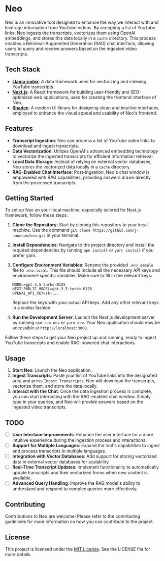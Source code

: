 # Neo

Neo is an innovative tool designed to enhance the way we interact with and leverage information from YouTube videos. By accepting a list of YouTube links, Neo ingests the transcripts, vectorizes them using OpenAI embeddings, and stores this data locally in a `cache` directory. This process enables a Retrieval-Augmented Generation (RAG) chat interface, allowing users to query and receive answers based on the ingested video transcripts.

## Tech Stack
- **[Llama-index](https://www.llamaindex.ai/)**: A data framework used for vectorizing and indexing YouTube transcripts.
- **[Next.js](https://nextjs.org/)**: A React framework for building user-friendly and SEO-optimized web applications, used for creating the frontend interface of Neo.
- **[Shadcn](https://ui.shadcn.com/)**: A modern UI library for designing clean and intuitive interfaces, employed to enhance the visual appeal and usability of Neo's frontend.

## Features

- **Transcript Ingestion**: Neo can process a list of YouTube video links to download and ingest transcripts.
- **Data Vectorization**: Utilizes OpenAI's advanced embedding technology to vectorize the ingested transcripts for efficient information retrieval.
- **Local Data Storage**: Instead of relying on external vector databases, Neo stores the vectorized data locally in a `cache` directory.
- **RAG-Enabled Chat Interface**: Post-ingestion, Neo's chat window is empowered with RAG capabilities, providing answers drawn directly from the processed transcripts.

## Getting Started

To set up Neo on your local machine, especially tailored for Next.js framework, follow these steps:

1. **Clone the Repository**: Start by cloning this repository to your local machine. Use the command `git clone https://github.com/j-cunanan/neo.git` in your terminal.

2. **Install Dependencies**: Navigate to the project directory and install the required dependencies by running `npm install` or `yarn install` if you prefer yarn.

3. **Configure Environment Variables**: Rename the provided `.env_sample` file to `.env.local`. This file should include all the necessary API keys and environment-specific variables. Make sure to fill in the relevant keys:

    ```
    MODEL=gpt-3.5-turbo-0125
    NEXT_PUBLIC_MODEL=gpt-3.5-turbo-0125
    OPENAI_API_KEY=sk-...
    ```

    Replace the keys with your actual API keys. Add any other relevant keys in a similar fashion.

4. **Run the Development Server**: Launch the Next.js development server by running `npm run dev` or `yarn dev`. Your Neo application should now be accessible at `http://localhost:3000`.

Follow these steps to get your Neo project up and running, ready to ingest YouTube transcripts and enable RAG-powered chat interactions.


## Usage

1. **Start Neo**: Launch the Neo application.
2. **Ingest Transcripts**: Paste your list of YouTube links into the designated area and press `Ingest Transcripts`. Neo will download the transcripts, vectorize them, and store the data locally.
3. **Interact with the Chat**: Once the data ingestion process is complete, you can start interacting with the RAG-enabled chat window. Simply type in your queries, and Neo will provide answers based on the ingested video transcripts.

## TODO

- [ ] **User Interface Improvements**: Enhance the user interface for a more intuitive experience during the ingestion process and interactions.
- [ ] **Support for Multiple Languages**: Expand the tool's capabilities to ingest and process transcripts in multiple languages.
- [ ] **Integration with Vector Databases**: Add support for storing vectorized data in external vector databases for scalability.
- [ ] **Real-Time Transcript Updates**: Implement functionality to automatically update transcripts and their vectorized forms when new content is available.
- [ ] **Advanced Query Handling**: Improve the RAG model's ability to understand and respond to complex queries more effectively.

## Contributing

Contributions to Neo are welcome! Please refer to the contributing guidelines for more information on how you can contribute to the project.

## License

This project is licensed under the [MIT License](LICENSE). See the LICENSE file for more details.
